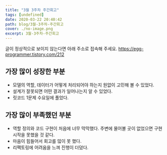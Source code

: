 ```yaml
---
title: "3월 3주차 주간회고"
tags: [undefined]
date: 2020-03-22 20:40:42
path: blog/3월-3주차-주간회고
cover: ./no-image.png
excerpt: 3월-3주차-주간회고
---
```

글이 정상적으로 보이지 않는다면 아래 주소로 접속해 주세요.
https://egg-programmer.tistory.com/212
## 가장 많이 성장한 부분

*   모델의 역할, 데이터가 어떻게 처리되어야 하는지 원없이 고민해 볼 수 있었다.
*   설계가 잘못되면 어떤 결과가 일어나는지 알 수 있었다.
*   릿코드 1문제 수요일에 풀었다.

## 가장 많이 부족했던 부분

*   역할 정의와 코드 구현이 처음에 너무 막막했다. 주변에 물어볼 곳이 없었으면 구현 시작을 못했을 것 같다.
*   마음이 힘들어서 회고를 많이 못 했다.
*   리팩토링에 어려움을 느껴 진행이 더뎠다.